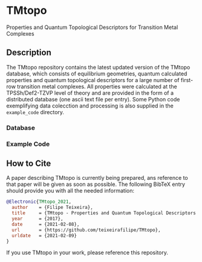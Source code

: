 # TMtopo
Properties and Quantum Topological Descriptors for Transition Metal Complexes

## Description
The TMtopo repository contains the latest updated version of the TMtopo
database, which consists of equilibrium geometries, quantum calculated
properties and quantum topological descriptors for a large number of first-row
transition metal complexes. All properties were calculated at the
TPSSh/Def2-TZVP level of theory and are provided in the form of a distributed
database (one ascii text file per entry). Some Python code exemplifying data
colecction and processing is also supplied in the ```example_code``` directory.

### Database

### Example Code

## How to Cite
A paper describing TMtopo is currently being prepared, ans reference to that
paper will be given as soon as possible.
 The
following BibTeX entry should provide you with all the needed information:

```bibtex
@Electronic{TMtopo_2021,
  author    = {Filipe Teixeira},
  title     = {TMtopo - Properties and Quantum Topological Descriptors for Transition Metal Complexes },
  year      = {2017},
  date      = {2021-02-08},
  url       = {https://github.com/teixeirafilipe/TMtopo},
  urldate   = {2021-02-09}
}
```
If you use TMtopo in your work, please reference this repository. 
